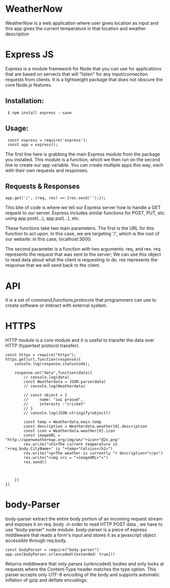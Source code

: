 # WeatherNow
WeatherNow is a web application where user gives location as input and this app gives the current temperature in that location and weather description 
# Express JS
Express is a module framework for Node that you can use for applications that are based on server/s that will "listen" for any input/connection requests from clients. It is a lightweight package that does not obscure the core Node.js features.
## Installation:
     $ npm install express --save
## Usage:
     const express = require('express');
     const app = express();
The first line here is grabbing the main Express module from the package you installed. 
This module is a function, which we then run on the second line to create our app variable. You can create multiple apps this way, each with their own requests and responses.
## Requests & Responses
    app.get('/', (req, res) => {res.send('');});
This bite of code is where we tell our Express server how to handle a GET request to our server. Express includes similar functions for POST, PUT, etc. using app.post(...), app.put(...), etc.   

These functions take two main parameters. The first is the URL for this function to act upon. In this case, we are targeting '/', which is the root of our website: in this case, localhost:3000.

The second parameter is a function with two arguments: req, and res. req represents the request that was sent to the server; We can use this object to read data about what the client is requesting to do. res represents the response that we will send back to the client.
# API
 It is a set of command,functions,protocols that programmers can use to create software or interact with external system.
 
# HTTPS
 HTTP module is a core module and it is useful to transfer the data over HTTP (hypertext protocol transfer).
 
    const https = require("https");
    https.get(url,function(response){
        console.log(response.statusCode);

        response.on("data",function(data){
            // console.log(data)
            const Weatherdata = JSON.parse(data)
            // console.log(Weatherdata)

            // const object = {
            //     name: "sai prasad",
            //     interests :"cricket"
            // }
            // console.log(JSON.stringify(object))

            const temp = Weatherdata.main.temp
            const description = Weatherdata.weather[0].description
            const icon = Weatherdata.weather[0].icon
            const imageURL = "http://openweathermap.org/img/wn/"+icon+"@2x.png"
            res.write("<h1>The current temperature in "+req.body.CityName+" is "+temp+"Celsius</h1>")
            res.write("<p>The weather is currently "+ description+"</p>")
            res.write("<img src = "+imageURL+">")
            res.send()



        })
    })
 
 # body-Parser
 body-parser extract the entire body portion of an incoming request stream and exposes it on req. body .in order to read HTTP POST   data , we have to use "body-parser" node module. body-parser is a piece of express middleware that reads a form's input and stores it as a javascript object accessible through req.body.
    
    const bodyParser = require("body-parser")
    app.use(bodyParser.urlencoded({extended: true}))
 
 Returns middleware that only parses {urlencoded} bodies and only looks at requests where the Content-Type header matches the type   option. This parser accepts only UTF-8 encoding of the body and supports automatic inflation of gzip and deflate encodings.
 
 
